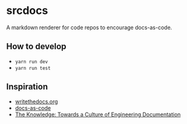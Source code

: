 # srcdocs

A markdown renderer for code repos to encourage docs-as-code.

## How to develop

- `yarn run dev`
- `yarn run test`

## Inspiration

- [writethedocs.org](https://www.writethedocs.org/guide/docs-as-code/#docs-as-code-at-write-the-docs)
- [docs-as-code](https://cchesser.github.io/docs-as-code/)
- [The Knowledge: Towards a Culture of Engineering Documentation](https://www.usenix.org/conference/srecon16europe/program/presentation/macnamara)
